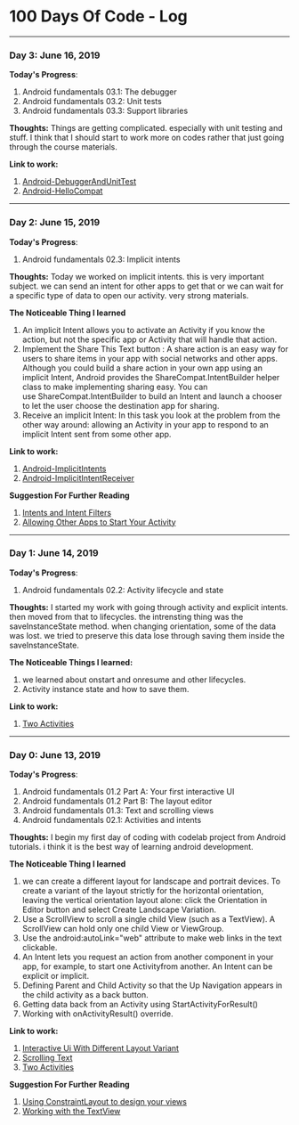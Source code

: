 # 100 Days Of Code - Log
---------------------------------------------------------------------------------------------------------------------------------------------------------------------------------

### Day 3: June 16, 2019

**Today's Progress**:
1. Android fundamentals 03.1: The debugger
2. Android fundamentals 03.2: Unit tests
3. Android fundamentals 03.3: Support libraries

**Thoughts:**
Things are getting complicated. especially with unit testing and stuff.
I think that I should start to work more on codes rather that just going through the course materials.

**Link to work:**
1. [Android-DebuggerAndUnitTest](https://github.com/MohammadSamandari/Android-DebuggerAndUnitTest.git)
2. [Android-HelloCompat](https://github.com/MohammadSamandari/Android-HelloCompat.git)

---------------------------------------------------------------------------------------------------------------------------------------------------------------------------------

### Day 2: June 15, 2019

**Today's Progress**:
1. Android fundamentals 02.3: Implicit intents

**Thoughts:**
Today we worked on implicit intents. this is very important subject. we can send an intent for other apps to get that or we can wait for a specific type of data to open our activity.
very strong materials.

**The Noticeable Thing I learned**
1. An implicit Intent allows you to activate an Activity if you know the action, but not the specific app or Activity that will handle that action.
2. Implement the Share This Text button : A share action is an easy way for users to share items in your app with social networks and other apps. Although you could build a share action in your own app using an implicit Intent, Android provides the ShareCompat.IntentBuilder helper class to make implementing sharing easy. You can use ShareCompat.IntentBuilder to build an Intent and launch a chooser to let the user choose the destination app for sharing.
3. Receive an implicit Intent: In this task you look at the problem from the other way around: allowing an Activity in your app to respond to an implicit Intent sent from some other app.

**Link to work:**
1. [Android-ImplicitIntents](https://github.com/MohammadSamandari/Android-ImplicitIntents.git)
2. [Android-ImplicitIntentReceiver](https://github.com/MohammadSamandari/Android-ImplicitIntentReceiver.git)

**Suggestion For Further Reading**
1. [Intents and Intent Filters](http://developer.android.com/guide/components/intents-filters.html)
2. [Allowing Other Apps to Start Your Activity](https://developer.android.com/training/basics/intents/filters.html)

---------------------------------------------------------------------------------------------------------------------------------------------------------------------------------
### Day 1: June 14, 2019

**Today's Progress**:
1. Android fundamentals 02.2: Activity lifecycle and state

**Thoughts:**
I started my work with going through activity and explicit intents. then moved from that to lifecycles.
the intrensting thing was the saveInstanceState method. when changing orientation, some of the data was lost. we tried to preserve this data lose through saving them inside the
saveInstanceState.

**The Noticeable Things I learned:**
1. we learned about onstart and onresume and other lifecycles.
2. Activity instance state and how to save them.

**Link to work:**
1. [Two Activities](https://github.com/MohammadSamandari/Android-TwoActivities)

---------------------------------------------------------------------------------------------------------------------------------------------------------------------------------
### Day 0: June 13, 2019

**Today's Progress**:
1. Android fundamentals 01.2 Part A: Your first interactive UI
2. Android fundamentals 01.2 Part B: The layout editor
3. Android fundamentals 01.3: Text and scrolling views
4. Android fundamentals 02.1: Activities and intents

**Thoughts:** I begin my first day of coding with codelab project from Android tutorials. i think it is the best way of learning android development.

**The Noticeable Thing I learned**
1. we can create a different layout for landscape and portrait devices. To create a variant of the layout strictly for the horizontal orientation, leaving the vertical orientation layout alone: click the Orientation in Editor button and select Create Landscape Variation.
2. Use a ScrollView to scroll a single child View (such as a TextView). A ScrollView can hold only one child View or ViewGroup.
3. Use the android:autoLink="web" attribute to make web links in the text clickable.
5. An Intent lets you request an action from another component in your app, for example, to start one Activityfrom another. An Intent can be explicit or implicit.
6. Defining Parent and Child Activity so that the Up Navigation appears in the child activity as a back button.
7. Getting data back from an Activity using StartActivityForResult()
8. Working with onActivityResult() override.


**Link to work:**
1. [Interactive Ui With Different Layout Variant](https://github.com/MohammadSamandari/AndroidFundamentals.git)
2. [Scrolling Text](https://github.com/MohammadSamandari/AndroidFundamental-ScrollingText.git)
3. [Two Activities](https://github.com/MohammadSamandari/Android-TwoActivities)

**Suggestion For Further Reading**
1. [Using ConstraintLayout to design your views](https://codelabs.developers.google.com/codelabs/constraint-layout/index.html)
2. [Working with the TextView](https://guides.codepath.com/android/Working-with-the-TextView)
